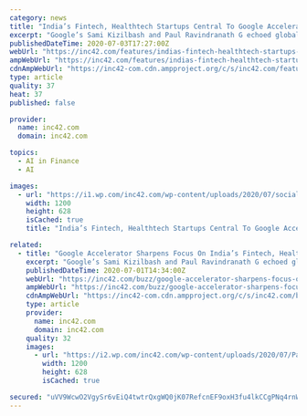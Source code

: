 ```yaml
---
category: news
title: "India’s Fintech, Healthtech Startups Central To Google Accelerator’s Post-Covid Plans"
excerpt: "Google’s Sami Kizilbash and Paul Ravindranath G echoed global sentiments and talked about opportunities in healthcare, fintech etc for post-Covid era."
publishedDateTime: 2020-07-03T17:27:00Z
webUrl: "https://inc42.com/features/indias-fintech-healthtech-startups-central-to-google-accelerators-post-covid-plans/"
ampWebUrl: "https://inc42.com/features/indias-fintech-healthtech-startups-central-to-google-accelerators-post-covid-plans/amp/"
cdnAmpWebUrl: "https://inc42-com.cdn.ampproject.org/c/s/inc42.com/features/indias-fintech-healthtech-startups-central-to-google-accelerators-post-covid-plans/amp/"
type: article
quality: 37
heat: 37
published: false

provider:
  name: inc42.com
  domain: inc42.com

topics:
  - AI in Finance
  - AI

images:
  - url: "https://i1.wp.com/inc42.com/wp-content/uploads/2020/07/social.jpg?fit=1200%2C628&#038;ssl=1"
    width: 1200
    height: 628
    isCached: true
    title: "India’s Fintech, Healthtech Startups Central To Google Accelerator’s Post-Covid Plans"

related:
  - title: "Google Accelerator Sharpens Focus On India’s Fintech, Healthtech Startups For Post-Covid World"
    excerpt: "Google’s Sami Kizilbash and Paul Ravindranath G echoed global sentiments and talked about opportunities in healthcare, fintech etc for post-Covid era."
    publishedDateTime: 2020-07-01T14:34:00Z
    webUrl: "https://inc42.com/buzz/google-accelerator-sharpens-focus-on-indias-fintech-healthtech-startups-for-post-covid-world/"
    ampWebUrl: "https://inc42.com/buzz/google-accelerator-sharpens-focus-on-indias-fintech-healthtech-startups-for-post-covid-world/amp/"
    cdnAmpWebUrl: "https://inc42-com.cdn.ampproject.org/c/s/inc42.com/buzz/google-accelerator-sharpens-focus-on-indias-fintech-healthtech-startups-for-post-covid-world/amp/"
    type: article
    provider:
      name: inc42.com
      domain: inc42.com
    quality: 32
    images:
      - url: "https://i2.wp.com/inc42.com/wp-content/uploads/2020/07/PaulRavindranath-social-1.jpg?fit=1200%2C628&#038;ssl=1"
        width: 1200
        height: 628
        isCached: true

secured: "uVV9WcwO2VgySr6vEiQ4twtrQxgWQ0jK07RefcnEF9oxH3fu4lkCCgPNq4rnWMkrEqgeJRgw+pg6xiJFlMxtUmUeCZsyyrNPAUs4qIToblRl/s/eWqXw7Ps1mb9A0XHKGqpiWcuzkLYr5m8qmqgqJOuqp3YjPmGKEJP7HDpX9MCuWWU7Tl06HbB2yAlKGrZwHzLdOMJTOBgBIg93EH7CSDjNUvuq4PkKQI2t5VzdOROga+j9XEj9Bkd53DXO7IDfdqJFH9mrmLYEftDBVvuG2xL7oEMwwlYj05H4Nb90bbYcpgMCDDKOJAVmLRnfrZvF1hVf14yFU/rTnpM/iXoenA==;kaq1YWlaSnTEzC+oG0s5YQ=="
---
```


